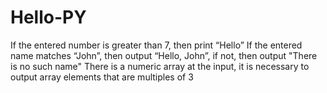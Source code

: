 # Hello-PY
If the entered number is greater than 7, then print “Hello”
If the entered name matches “John”, then output “Hello, John”, if not, then output "There is no such name"
There is a numeric array at the input, it is necessary to output array elements that are multiples of 3
